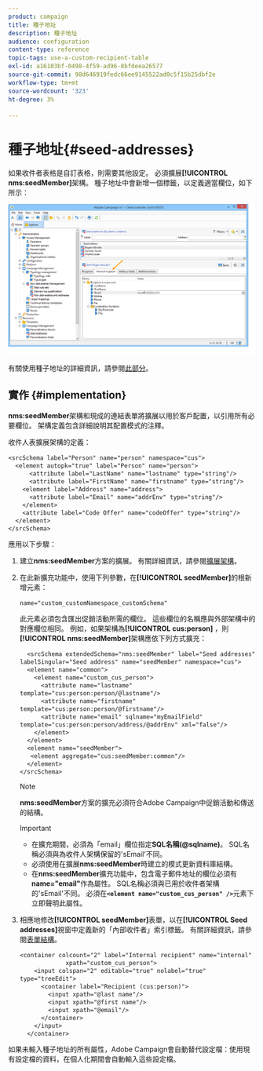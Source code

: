```yaml
---
product: campaign
title: 種子地址
description: 種子地址
audience: configuration
content-type: reference
topic-tags: use-a-custom-recipient-table
exl-id: a16103bf-0498-4f59-ad96-8bfdeea26577
source-git-commit: 98d646919fedc66ee9145522ad0c5f15b25dbf2e
workflow-type: tm+mt
source-wordcount: '323'
ht-degree: 3%

---
```


# 種子地址{#seed-addresses}

如果收件者表格是自訂表格，則需要其他設定。 必須擴展&#x200B;**[!UICONTROL nms:seedMember]**&#x200B;架構。 種子地址中會新增一個標籤，以定義適當欄位，如下所示：

![](assets/s_ncs_user_seedlist_new_tab.png)

有關使用種子地址的詳細資訊，請參閱[此部分](../../delivery/using/about-seed-addresses.md)。

## 實作 {#implementation}

**nms:seedMember**&#x200B;架構和現成的連結表單將擴展以用於客戶配置，以引用所有必要欄位。 架構定義包含詳細說明其配置模式的注釋。

收件人表擴展架構的定義：

```
<srcSchema label="Person" name="person" namespace="cus">
  <element autopk="true" label="Person" name="person">
      <attribute label="LastName" name="lastname" type="string"/>
      <attribute label="FirstName" name="firstname" type="string"/>
    <element label="Address" name="address">
      <attribute label="Email" name="addrEnv" type="string"/>
    </element>
    <attribute label="Code Offer" name="codeOffer" type="string"/>
  </element>
</srcSchema>
```

應用以下步驟：

1. 建立&#x200B;**nms:seedMember**&#x200B;方案的擴展。 有關詳細資訊，請參閱[擴展架構](../../configuration/using/extending-a-schema.md)。
1. 在此新擴充功能中，使用下列參數，在&#x200B;**[!UICONTROL seedMember]**&#x200B;的根新增元素：

   ```
   name="custom_customNamespace_customSchema"
   ```

   此元素必須包含匯出促銷活動所需的欄位。 這些欄位的名稱應與外部架構中的對應欄位相同。 例如，如果架構為&#x200B;**[!UICONTROL cus:person]** ，則&#x200B;**[!UICONTROL nms:seedMember]**&#x200B;架構應依下列方式擴充：

   ```
     <srcSchema extendedSchema="nms:seedMember" label="Seed addresses" labelSingular="Seed address" name="seedMember" namespace="cus">
     <element name="common">
       <element name="custom_cus_person">
         <attribute name="lastname" template="cus:person:person/@lastname"/>
         <attribute name="firstname" template="cus:person:person/@firstname"/>
         <attribute name="email" sqlname="myEmailField" template="cus:person:person/address/@addrEnv" xml="false"/>
       </element>
     </element>
     <element name="seedMember">
      <element aggregate="cus:seedMember:common"/>
     </element>
   </srcSchema>
   ```

   >[!NOTE]
   >
   >**nms:seedMember**&#x200B;方案的擴充必須符合Adobe Campaign中促銷活動和傳送的結構。

   >[!IMPORTANT]
   >
   >
   >    
   >    
   >    * 在擴充期間，必須為「email」欄位指定&#x200B;**SQL名稱(@sqlname)**。 SQL名稱必須與為收件人架構保留的&#39;sEmail&#39;不同。
   >    * 必須使用在擴展&#x200B;**nms:seedMember**&#x200B;時建立的模式更新資料庫結構。
   >    * 在&#x200B;**nms:seedMember**&#x200B;擴充功能中，包含電子郵件地址的欄位必須有&#x200B;**name=&quot;email&quot;**&#x200B;作為屬性。 SQL名稱必須與已用於收件者架構的&#39;sEmail&#39;不同。 必須在&#x200B;**`<element name="custom_cus_person" />`**&#x200B;元素下立即聲明此屬性。


1. 相應地修改&#x200B;**[!UICONTROL seedMember]**&#x200B;表單，以在&#x200B;**[!UICONTROL Seed addresses]**&#x200B;視窗中定義新的「內部收件者」索引標籤。 有關詳細資訊，請參閱[表單結構](../../configuration/using/form-structure.md)。

   ```
   <container colcount="2" label="Internal recipient" name="internal"
                xpath="custom_cus_person">
       <input colspan="2" editable="true" nolabel="true" type="treeEdit">
         <container label="Recipient (cus:person)">
           <input xpath="@last name"/>
           <input xpath="@first name"/>
           <input xpath="@email"/>
         </container>
       </input>
     </container>
   ```

如果未輸入種子地址的所有屬性，Adobe Campaign會自動替代設定檔：使用現有設定檔的資料，在個人化期間會自動輸入這些設定檔。
